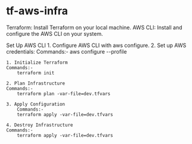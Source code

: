 # tf-aws-infra
Terraform: Install Terraform on your local machine.
AWS CLI: Install and configure the AWS CLI on your system.

Set Up AWS CLI
	1.	Configure AWS CLI with aws configure.
	2.	Set up AWS credentials:
    Commands:-
        aws configure --profile <your-profile-name>

    1. Initialize Terraform
    Commands:-
        terraform init

    2. Plan Infrastructure
    Commands:-
        terraform plan -var-file=dev.tfvars

    3. Apply Configuration
        Commands:-
        terraform apply -var-file=dev.tfvars

    4. Destroy Infrastructure
    Commands:-
        terraform apply -var-file=dev.tfvars
